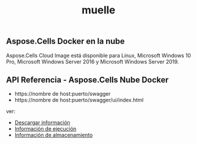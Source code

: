 ﻿---
title: muelle
second_title: Aspose.Cells Cloud Documen
type: docs
url: /es/docker-developer-guide/
aliases: [/docker/]
description: Aspose.Cells Nube
weight: 30
kwords: Excel, Office Nube, REST API, Hoja de cálculo, PDF, CSV, Json, Markdwon, Docker
---
## Aspose.Cells Docker en la nube

 Aspose.Cells Cloud Image está disponible para Linux, Microsoft Windows 10 Pro, Microsoft Windows Server 2016 y Microsoft Windows Server 2019.



## API Referencia - Aspose.Cells Nube Docker

- https://nombre de host:puerto/swagger
- https://nombre de host:puerto/swagger/ui/index.html

ver:
- [Descargar información](/cells/es/docker/downloads/) 
- [Información de ejecución](/cells/es/docker/run/) 
- [Información de almacenamiento](/cells/es/docker/storage/) 
